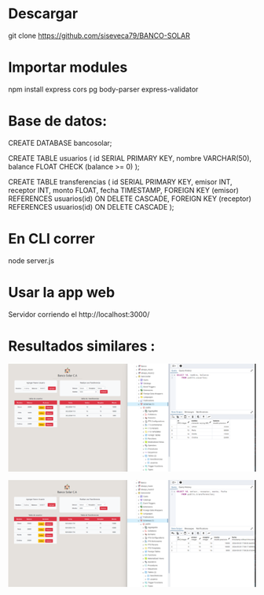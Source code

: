 # Descargar

git clone https://github.com/siseveca79/BANCO-SOLAR


# Importar modules

npm install express cors pg body-parser express-validator



# Base de datos: 
CREATE DATABASE bancosolar;

CREATE TABLE usuarios (
id SERIAL PRIMARY KEY,
nombre VARCHAR(50),
balance FLOAT CHECK (balance >= 0)
);

CREATE TABLE transferencias (
id SERIAL PRIMARY KEY,
emisor INT,
receptor INT,
monto FLOAT,
fecha TIMESTAMP,
FOREIGN KEY (emisor) REFERENCES usuarios(id) ON DELETE CASCADE,
FOREIGN KEY (receptor) REFERENCES usuarios(id) ON DELETE CASCADE
);


# En CLI correr
node server.js


# Usar la app web

Servidor corriendo el http://localhost:3000/ 

# Resultados similares :

![Usuarios](/resultado_usuarios.png)


![Transferencias o transacciones](./resultado_transferencias.png)



